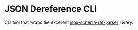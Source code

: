 # JSON Dereference CLI

CLI tool that wraps the excellent [json-schema-ref-parser](https://github.com/BigstickCarpet/json-schema-ref-parser) library.